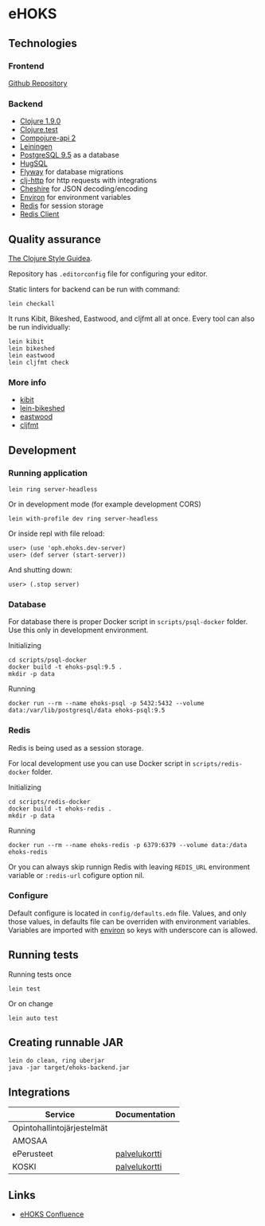 # eHOKS

## Technologies

### Frontend

[Github Repository](https://github.com/Opetushallitus/ehoks-ui)

### Backend

+ [Clojure 1.9.0](https://clojure.org/)
+ [Clojure.test](https://clojure.github.io/clojure/clojure.test-api.html)
+ [Compojure-api 2](https://github.com/metosin/compojure-api/)
+ [Leiningen](https://leiningen.org/)
+ [PostgreSQL 9.5](https://www.postgresql.org/docs/9.5/static/index.html) as a
database
+ [HugSQL](https://www.hugsql.org/)
+ [Flyway](https://flywaydb.org/) for database migrations
+ [clj-http](https://github.com/dakrone/clj-http) for http requests with
integrations
+ [Cheshire](https://github.com/dakrone/cheshire) for JSON decoding/encoding
+ [Environ](https://github.com/weavejester/environ) for environment variables
+ [Redis](https://redis.io/) for session storage
+ [Redis Client](https://github.com/ptaoussanis/carmine)

## Quality assurance

[The Clojure Style Guidea](https://github.com/bbatsov/clojure-style-guide).

Repository has `.editorconfig` file for configuring your editor.

Static linters for backend can be run with command:

``` shell
lein checkall
```

It runs Kibit, Bikeshed, Eastwood, and cljfmt all at once. Every tool can also
be run individually:

``` shell
lein kibit
lein bikeshed
lein eastwood
lein cljfmt check
```

### More info

+ [kibit](https://github.com/jonase/kibit)
+ [lein-bikeshed](https://github.com/dakrone/lein-bikeshed)
+ [eastwood](https://github.com/jonase/eastwood)
+ [cljfmt](https://github.com/weavejester/cljfmt)

## Development

### Running application

``` shell
lein ring server-headless
```

Or in development mode (for example development CORS)

``` shell
lein with-profile dev ring server-headless
```

Or inside repl with file reload:

``` repl
user> (use 'oph.ehoks.dev-server)
user> (def server (start-server))
```

And shutting down:

``` repl
user> (.stop server)
```

### Database

For database there is proper Docker script in `scripts/psql-docker` folder. Use
this only in development environment.

Initializing

``` shell
cd scripts/psql-docker
docker build -t ehoks-psql:9.5 .
mkdir -p data
```

Running

``` shell
docker run --rm --name ehoks-psql -p 5432:5432 --volume data:/var/lib/postgresql/data ehoks-psql:9.5
```

### Redis

Redis is being used as a session storage.

For local development use you can use Docker script in `scripts/redis-docker`
folder.

Initializing

``` shell
cd scripts/redis-docker
docker build -t ehoks-redis .
mkdir -p data
```

Running

``` shell
docker run --rm --name ehoks-redis -p 6379:6379 --volume data:/data ehoks-redis
```

Or you can always skip runnign Redis with leaving `REDIS_URL` environment
variable or `:redis-url` cofigure option nil.

### Configure

Default configure is located in `config/defaults.edn` file. Values, and only
those values, in defaults file can be overriden with environment variables.
Variables are imported with [environ](https://github.com/weavejester/environ)
so keys with underscore can is allowed.

## Running tests

Running tests once

``` shell
lein test
```

Or on change

``` shell
lein auto test
```

## Creating runnable JAR

```
lein do clean, ring uberjar
java -jar target/ehoks-backend.jar
```

## Integrations

Service | Documentation
--------|--------------
Opintohallintojärjestelmät |
AMOSAA |
ePerusteet | [palvelukortti](https://confluence.csc.fi/display/OPHPALV/ePerusteet)
KOSKI | [palvelukortti](https://confluence.csc.fi/display/OPHPALV/Koski-palvelukortti)

## Links

+ [eHOKS Confluence](https://confluence.csc.fi/display/OPHPALV/eHOKS+-+hanke)
